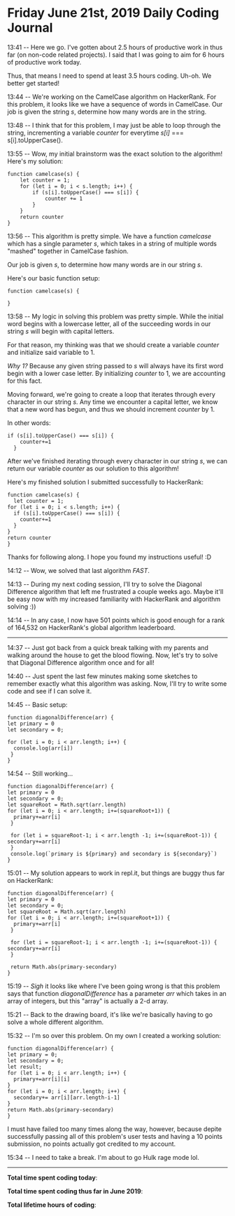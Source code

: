# Friday June 21st, 2019 Daily Coding Journal

13:41 -- Here we go. I've gotten about 2.5 hours of productive work in thus far (on non-code related projects). I said that I was going to aim for 6 hours of productive work today.

Thus, that means I need to spend at least 3.5 hours coding. Uh-oh. We better get started!

13:44 -- We're working on the CamelCase algorithm on HackerRank. For this problem, it looks like we have a sequence of words in CamelCase. Our job is given the string *s*, determine how many words are in the string.

13:48 -- I think that for this problem, I may just be able to loop through the string, incrementing a variable *counter* for everytime *s[i]* === s[i].toUpperCase().

13:55 -- Wow, my initial brainstorm was the exact solution to the algorithm! Here's my solution:
```
function camelcase(s) {
    let counter = 1;
    for (let i = 0; i < s.length; i++) {
        if (s[i].toUpperCase() === s[i]) {
            counter += 1
        }
    }
    return counter
}
```
13:56 -- This algorithm is pretty simple. We have a function *camelcase* which has a single parameter *s*, which takes in a string of multiple words "mashed" together in CamelCase fashion.

Our job is given *s*, to determine how many words are in our string *s*.

Here's our basic function setup:
```
function camelcase(s) {

}
```
13:58 -- My logic in solving this problem was pretty simple. While the initial word begins with a lowercase letter, all of the succeeding words in our string *s* will begin with capital letters.

For that reason, my thinking was that we should create a variable *counter* and initialize said variable to 1.

*Why 1?* Because any given string passed to *s* will always have its first word begin with a lower case letter. By initializing *counter* to 1, we are accounting for this fact.

Moving forward, we're going to create a loop that iterates through every character in our string *s*. Any time we encounter a capital letter, we know that a new word has begun, and thus we should increment *counter* by 1.

In other words:
```
if (s[i].toUpperCase() === s[i]) {
    counter+=1
  }
```
After we've finished iterating through every character in our string *s*, we can return our variable *counter* as our solution to this algorithm!

Here's my finished solution I submitted successfully to HackerRank:
```
function camelcase(s) {
  let counter = 1;
for (let i = 0; i < s.length; i++) {
  if (s[i].toUpperCase() === s[i]) {
    counter+=1
  }
}
return counter
}
```
Thanks for following along. I hope you found my instructions useful! :D

14:12 -- Wow, we solved that last algorithm *FAST*.

14:13 -- During my next coding session, I'll try to solve the Diagonal Difference algorithm that left me frustrated a couple weeks ago. Maybe it'll be easy now with my increased familiarity with HackerRank and algorithm solving :))

14:14 -- In any case, I now have 501 points which is good enough for a rank of 164,532 on HackerRank's global algorithm leaderboard.
___
14:37 -- Just got back from a quick break talking with my parents and walking around the house to get the blood flowing. Now, let's try to solve that Diagonal Difference algorithm once and for all!

14:40 -- Just spent the last few minutes making some sketches to remember exactly what this algorithm was asking. Now, I'll try to write some code and see if I can solve it.

14:45 -- Basic setup:
```
function diagonalDifference(arr) {
let primary = 0
let secondary = 0;

for (let i = 0; i < arr.length; i++) {
  console.log(arr[i])
 }
}
```
14:54 -- Still working...
```
function diagonalDifference(arr) {
let primary = 0
let secondary = 0;
let squareRoot = Math.sqrt(arr.length)
for (let i = 0; i < arr.length; i+=(squareRoot+1)) {
  primary+=arr[i]
 }

 for (let i = squareRoot-1; i < arr.length -1; i+=(squareRoot-1)) {
secondary+=arr[i]
 }
 console.log(`primary is ${primary} and secondary is ${secondary}`)
}
```
15:01 -- My solution appears to work in repl.it, but things are buggy thus far on HackerRank:
```
function diagonalDifference(arr) {
let primary = 0
let secondary = 0;
let squareRoot = Math.sqrt(arr.length)
for (let i = 0; i < arr.length; i+=(squareRoot+1)) {
  primary+=arr[i]
 }

 for (let i = squareRoot-1; i < arr.length -1; i+=(squareRoot-1)) {
secondary+=arr[i]
 }

 return Math.abs(primary-secondary)
}
```
15:19 -- *Sigh* it looks like where I've been going wrong is that this problem says that function *diagonalDifference* has a parameter *arr* which takes in an array of integers, but this "array" is actually a 2-d array.

15:21 -- Back to the drawing board, it's like we're basically having to go solve a whole different algorithm.

15:32 -- I'm so over this problem. On my own I created a working solution:
```
function diagonalDifference(arr) {
let primary = 0;
let secondary = 0;
let result;
for (let i = 0; i < arr.length; i++) {
  primary+=arr[i][i]
}
for (let i = 0; i < arr.length; i++) {
  secondary+= arr[i][arr.length-i-1]
}
return Math.abs(primary-secondary)
}
```
I must have failed too many times along the way, however, because depite successfully passing all of this problem's user tests and having a 10 points submission, no points actually got credited to my account.

15:34 -- I need to take a break. I'm about to go Hulk rage mode lol.
___
**Total time spent coding today**: 

**Total time spent coding thus far in June 2019**: 

**Total lifetime hours of coding**: 